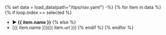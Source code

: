{% set data = load_data(path="/tips/nav.yaml") -%}
{% for item in data %}
{% if loop.index == selected %}
* **▶ {{ item.name }}**
  {% else %}
* [{{ item.name }}]({{ item.url }})
  {% endif %}
  {% endfor %}